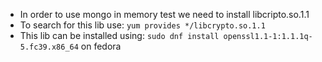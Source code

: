 - In order to use mongo in memory test we need to install libcripto.so.1.1
- To search for this lib use: `yum provides */libcrypto.so.1.1`
- This lib can be installed using: `sudo dnf install openssl1.1-1:1.1.1q-5.fc39.x86_64` on fedora
